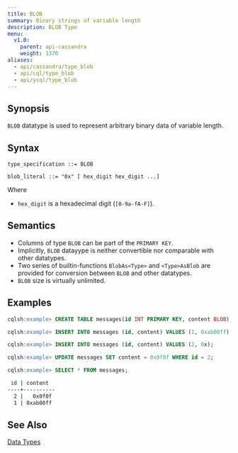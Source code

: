 ```yaml
---
title: BLOB
summary: Binary strings of variable length
description: BLOB Type
menu:
  v1.0:
    parent: api-cassandra
    weight: 1370
aliases:
  - api/cassandra/type_blob
  - api/cql/type_blob
  - api/ycql/type_blob
---
```


## Synopsis

`BLOB` datatype is used to represent arbitrary binary data of variable length.

## Syntax

```
type_specification ::= BLOB

blob_literal ::= "0x" [ hex_digit hex_digit ...]
```

Where

- `hex_digit` is a hexadecimal digit (`[0-9a-fA-F]`).

## Semantics

- Columns of type `BLOB` can be part of the `PRIMARY KEY`.
- Implicitly, `BLOB` datayype is neither convertible nor comparable with other datatypes.
- Two series of builtin-functions `BlobAs<Type>` and `<Type>AsBlob` are provided for conversion between `BLOB` and other datatypes.
- `BLOB` size is virtually unlimited.

## Examples

```{.sql .copy .separator-gt}
cqlsh:example> CREATE TABLE messages(id INT PRIMARY KEY, content BLOB);
```
```{.sql .copy .separator-gt}
cqlsh:example> INSERT INTO messages (id, content) VALUES (1, 0xab00ff);
```
```{.sql .copy .separator-gt}
cqlsh:example> INSERT INTO messages (id, content) VALUES (2, 0x);
```
```{.sql .copy .separator-gt}
cqlsh:example> UPDATE messages SET content = 0x0f0f WHERE id = 2;
```
```{.sql .copy .separator-gt}
cqlsh:example> SELECT * FROM messages;
```
```sh
 id | content
----+----------
  2 |   0x0f0f
  1 | 0xab00ff
```

## See Also

[Data Types](..#datatypes)
